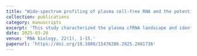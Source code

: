 ```yaml
---
title: "Wide-spectrum profiling of plasma cell-free RNA and the potential for health-monitoring."
collection: publications
category: manuscripts
excerpt: 'This study characterized the plasma cfRNA landscape and identified potential health monitoring biomarkers using a novel wide-spectrum sequencing method. (*Co-first Author, SCI Q2*)'
date: 2025-03-20
venue: 'RNA biology, 22(1), 1-15.'
paperurl: 'https://doi.org/10.1080/15476286.2025.2481736'
---
```

